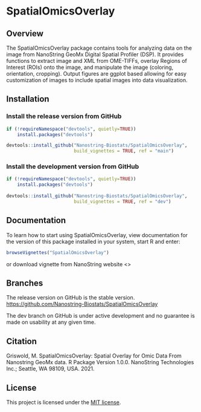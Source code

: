 # SpatialOmicsOverlay

## Overview

The SpatialOmicsOverlay package contains tools for analyzing data on the image from
NanoString GeoMx Digital Spatial Profiler (DSP). It provides functions
to extract image and XML from OME-TIFFs, overlay Regions of Interest (ROIs) onto
the image, and manipulate the image (coloring, orientation, cropping). Output 
figures are ggplot based allowing for easy customization of images to include
spatial images into data visualization. 

## Installation

### Install the release version from GitHub
``` r
if (!requireNamespace("devtools", quietly=TRUE))
    install.packages("devtools")

devtools::install_github("Nanostring-Biostats/SpatialOmicsOverlay", 
                         build_vignettes = TRUE, ref = "main")
```

### Install the development version from GitHub
``` r
if (!requireNamespace("devtools", quietly=TRUE))
    install.packages("devtools")
    
devtools::install_github("Nanostring-Biostats/SpatialOmicsOverlay", 
                         build_vignettes = TRUE, ref = "dev")
```

## Documentation

To learn how to start using SpatialOmicsOverlay, view documentation for the
version of this package installed in your system, start R and enter:

``` r
browseVignettes("SpatialOmicsOverlay")
```

or download vignette from NanoString website
<>

## Branches
The release version on GitHub is the stable version.
<https://github.com/Nanostring-Biostats/SpatialOmicsOverlay>

The dev branch on GitHub is under active development and no guarantee 
is made on usability at any given time.

## Citation
Griswold, M.
SpatialOmicsOverlay: Spatial Overlay for Omic Data From Nanostring GeoMx data. 
R Package Version 1.0.0. 
NanoString Technologies Inc.; Seattle, WA 98109, USA. 2021. 

## License
This project is licensed under the [MIT license](LICENSE).

